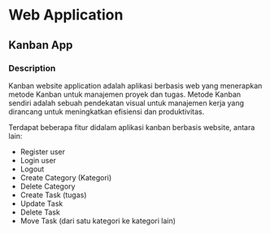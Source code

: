 # Web Application

## Kanban App

### Description

Kanban website application adalah aplikasi berbasis web yang menerapkan metode Kanban untuk manajemen proyek dan tugas. Metode Kanban sendiri adalah sebuah pendekatan visual untuk manajemen kerja yang dirancang untuk meningkatkan efisiensi dan produktivitas.

Terdapat beberapa fitur didalam aplikasi kanban berbasis website, antara lain:

- Register user
- Login user
- Logout
- Create Category (Kategori)
- Delete Category
- Create Task (tugas)
- Update Task
- Delete Task
- Move Task (dari satu kategori ke kategori lain)
